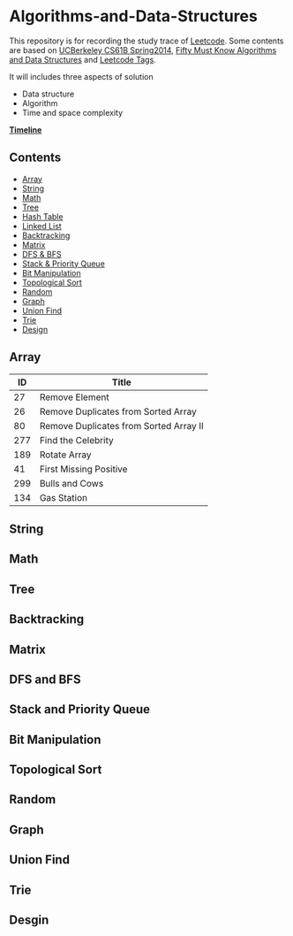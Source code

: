 # Algorithms-and-Data-Structures

This repository is for recording the study trace of [Leetcode](https://leetcode.com/problemset/all/). Some contents are based on [UCBerkeley CS61B Spring2014](https://people.eecs.berkeley.edu/~jrs/61b/), [Fifty Must Know Algorithms and Data Structures](https://github.com/wangzheng0822/algo?from=singlemessage&isappinstalled=0) and [Leetcode Tags](https://cspiration.com/leetcodeClassification#10301).

It will includes three aspects of solution
- Data structure
- Algorithm
- Time and space complexity

[**Timeline**](https://github.com/MChen9/Algorithms-and-Data-Structures/blob/master/Timeline.md)

## Contents
* [Array](https://github.com/MChen9/Algorithms-and-Data-Structures/tree/master/Array)
* [String](https://github.com/MChen9/Algorithms-and-Data-Structures/tree/master/String)
* [Math](https://github.com/MChen9/Algorithms-and-Data-Structures/tree/master/Math)
* [Tree](https://github.com/MChen9/Algorithms-and-Data-Structures/tree/master/Tree)
* [Hash Table](https://github.com/MChen9/Algorithms-and-Data-Structures/tree/master/Hashtable)
* [Linked List](https://github.com/MChen9/Algorithms-and-Data-Structures/tree/master/Linkedlist)
* [Backtracking](#backtracking)
* [Matrix](#matrix)
* [DFS & BFS](#dfs-and-bfs)
* [Stack & Priority Queue](#stack-and-priority-queue)
* [Bit Manipulation](#bit-manipulation)
* [Topological Sort](#topological-sort)
* [Random](#random)
* [Graph](#graph)
* [Union Find](#union-find)
* [Trie](#trie)
* [Design](https://github.com/MChen9/Algorithms-and-Data-Structures/tree/master/Design)

## Array

ID | Title
--- | ---
27 | Remove Element
26 | Remove Duplicates from Sorted Array	
80 | Remove Duplicates from Sorted Array II	
277 | Find the Celebrity	
189 | Rotate Array	
41 | First Missing Positive	
299 | Bulls and Cows	
134 | Gas Station

## String

## Math

## Tree

## Backtracking

## Matrix

## DFS and BFS

## Stack and Priority Queue

## Bit Manipulation

## Topological Sort

## Random

## Graph

## Union Find

## Trie

## Desgin
